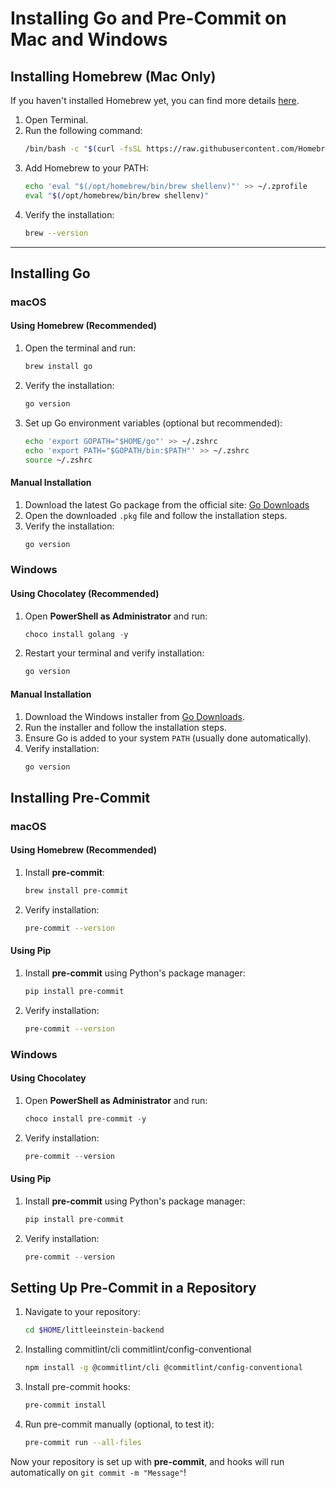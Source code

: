 # Installing Go and Pre-Commit on Mac and Windows

## Installing Homebrew (Mac Only)
If you haven't installed Homebrew yet, you can find more details [here](https://brew.sh/).

1. Open Terminal.
2. Run the following command:
   ```sh
   /bin/bash -c "$(curl -fsSL https://raw.githubusercontent.com/Homebrew/install/HEAD/install.sh)"
   ```
3. Add Homebrew to your PATH:
   ```sh
   echo 'eval "$(/opt/homebrew/bin/brew shellenv)"' >> ~/.zprofile
   eval "$(/opt/homebrew/bin/brew shellenv)"
   ```
4. Verify the installation:
   ```sh
   brew --version
   ```

---


## Installing Go

### macOS
#### Using Homebrew (Recommended)
1. Open the terminal and run:
   ```sh
   brew install go
   ```
2. Verify the installation:
   ```sh
   go version
   ```
3. Set up Go environment variables (optional but recommended):
   ```sh
   echo 'export GOPATH="$HOME/go"' >> ~/.zshrc
   echo 'export PATH="$GOPATH/bin:$PATH"' >> ~/.zshrc
   source ~/.zshrc
   ```
#### Manual Installation
1. Download the latest Go package from the official site: [Go Downloads](https://go.dev/dl/)
2. Open the downloaded `.pkg` file and follow the installation steps.
3. Verify the installation:
   ```sh
   go version
   ```

### Windows
#### Using Chocolatey (Recommended)
1. Open **PowerShell as Administrator** and run:
   ```powershell
   choco install golang -y
   ```
2. Restart your terminal and verify installation:
   ```powershell
   go version
   ```

#### Manual Installation
1. Download the Windows installer from [Go Downloads](https://go.dev/dl/).
2. Run the installer and follow the installation steps.
3. Ensure Go is added to your system `PATH` (usually done automatically).
4. Verify installation:
   ```powershell
   go version
   ```

## Installing Pre-Commit

### macOS
#### Using Homebrew (Recommended)
1. Install **pre-commit**:
   ```sh
   brew install pre-commit
   ```
2. Verify installation:
   ```sh
   pre-commit --version
   ```

#### Using Pip
1. Install **pre-commit** using Python's package manager:
   ```sh
   pip install pre-commit
   ```
2. Verify installation:
   ```sh
   pre-commit --version
   ```

### Windows
#### Using Chocolatey
1. Open **PowerShell as Administrator** and run:
   ```powershell
   choco install pre-commit -y
   ```
2. Verify installation:
   ```powershell
   pre-commit --version
   ```

#### Using Pip
1. Install **pre-commit** using Python's package manager:
   ```powershell
   pip install pre-commit
   ```
2. Verify installation:
   ```powershell
   pre-commit --version
   ```

## Setting Up Pre-Commit in a Repository
1. Navigate to your repository:
   ```sh
   cd $HOME/littleeinstein-backend
   ```
2. Installing commitlint/cli commitlint/config-conventional
   ```sh
   npm install -g @commitlint/cli @commitlint/config-conventional
   ```
   
3. Install pre-commit hooks:
   ```sh
   pre-commit install
   ```
4. Run pre-commit manually (optional, to test it):
   ```sh
   pre-commit run --all-files
   ```

Now your repository is set up with **pre-commit**, and hooks will run automatically on `git commit -m "Message"`!
